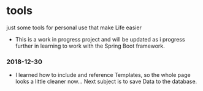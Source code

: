 # tools
just some tools for personal use that make Life easier

* This is a work in progress project and will be updated as i progress further in learning to work with the Spring Boot framework.

### 2018-12-30
* I learned how to include and reference Templates, so the whole page looks a little cleaner now... Next subject is to save Data to the database.
